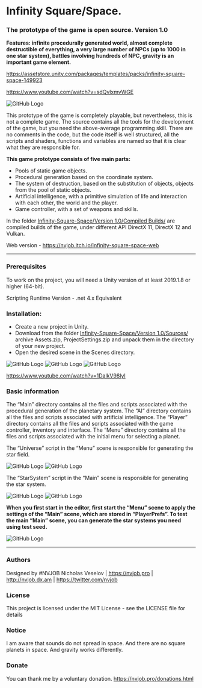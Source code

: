 # Infinity Square/Space.
### The prototype of the game is open source. Version 1.0

**Features: infinite procedurally generated world, almost complete destructible of everything, a very large number of NPCs (up to 1000 in one star system), battles involving hundreds of NPC, gravity is an important game element.**

https://assetstore.unity.com/packages/templates/packs/infinity-square-space-149923

https://www.youtube.com/watch?v=sdQvlxmvWGE

![GitHub Logo](https://lh3.googleusercontent.com/tpbG3hDN0wGz4SwWRBkhbzQ9qaLs4iTgfsbm1IA7cdQiXAxcElqr69NJWYEcqTwotzQFspWHvogvTXW_sOCp86eCuxc9ydsjTQb5FhQPHwdqghPnjnsGo5hImIBRKMbcRSnoMZW9_TnYrNGKW5nqw1KwNXSfGqaMV6QhAlL_FS2Dfb1Klb7oQdKXqMe4FoxsBQcpaybGHTkvxsBmlxeTiZO6tBAVa9jLSL9c7vou2W0iS3DpdDyjS8iKxrfUOYIYksAMFZd4PdTuoBiAh-y572PYTOpb_P2_ve-lyVJflSJhjGtsZ4yMrG5Gs3TeJHUrk7PvAklS_y3I9OgpZUp5o87WeMr_agexp-uunAp5YpgJ2CervaaSqCyPvBta4rRze4gJlt91rUvv4brsKWXAvkk2kJhco9lzfxLV-qjKrSXH6vRMtrm9oJpTnMYNzeosoLzddJsSmJDTHRioCFFDSs-HGYrGJEQ-aJ_ZexVSkKSN9pjQ5cJq8qM5ffIzT7Et1oD2dpqsO8WaEPhr6q4-uEnGxb8R2JD6AW7vyipID8ev-lcvhbLeWQR1EITegp3SLD2oDn6qndWMhhqVBNnVBPgk9hMojD6JQXV54mMWkYlAW1z0l3zw7tMJTL65nBukDcMMJlQtbzPwxpEmIy-K3L80AXR7lMi0T63aQGSG2ZGpquun6A5Xm7vcLzahYCn0IqfERpWKZ_EUTYpJ5zcbbTk_=w1741-h979-no)

This prototype of the game is completely playable, but nevertheless, this is not a complete game.
The source contains all the tools for the development of the game, but you need the above-average programming skill. There are no comments in the code, but the code itself is well structured, all the scripts and shaders, functions and variables are named so that it is clear what they are responsible for.

**This game prototype consists of five main parts:**
- Pools of static game objects.
- Procedural generation based on the coordinate system.
- The system of destruction, based on the substitution of objects, objects from the pool of static objects.
- Artificial intelligence, with a primitive simulation of life and interaction with each other, the world and the player.
- Game controller, with a set of weapons and skills.

In the folder [Infinity-Square-Space/Version 1.0/Compiled Builds/](https://github.com/nvjob/Infinity-Square-Space/tree/master/Version%201.0/Compiled%20Builds) are compiled builds of the game, under different API DirectX 11, DirectX 12 and Vulkan.

Web version - https://nvjob.itch.io/infinity-square-space-web

------------------------------------

### Prerequisites

To work on the project, you will need a Unity version of at least 2019.1.8 or higher (64-bit).

Scripting Runtime Version - .net 4.x Equivalent 

### Installation:
- Create a new project in Unity.
- Download from the folder [Infinity-Square-Space/Version 1.0/Sources/](https://github.com/nvjob/Infinity-Square-Space/tree/master/Version%201.0/Sources) archive Assets.zip, ProjectSettings.zip and unpack them in the directory of your new project.
- Open the desired scene in the Scenes directory.

![GitHub Logo](https://lh3.googleusercontent.com/iqP50GVSEsAmx2Z-_F30-T7g8y4cxuVRkMTX6QcEd1ZYmXoI415QodXWSH4gb5guusteJGdQHzEwldW8KLfZSV7l2VdvOflkWMi_3lALtn8pTgg5hgtD1ADxTrLpxaWZ7c61Q44yAq9rlIpNhRsg_XJy78qsHi4-4KG09NJjbXkrKMGGj20nOVtxecoik7rmV3Ti-WlschE4lra3x3Twy1vgOVQ-l-Cm_sgYXv_2adxX-YYe1dNE8CfjO4stv4nvPysTQ2NMQuVkLw3gdPq6USpTSvjdteqC8oG6toqgFgADYQf9_kNwg5qWOtm5XA48VLNr3D84qU2oeKLRK89vwiUidndQU4ttn3zVLRvbOpCXlp4nbsnZ8mMXs1MVlEM_RFTccVOYDQOyiyt1LtpH7YrPxIddeI4QVROk8TLwM2XmxhfBFfwETy_tRObJ_saki83YgHdWQy3-NnpuFZw4AtAYqst8e70YlGSqSMCnslbOyYXFp5yotqXE9COXl2tjOhHiegngIIkLwqSXWMUloOtuBzfT4Z1sFwv1Gs-bo-QVA_oqM8qGVXQBxJcvyywb2rEOIJHYd7gEFjE2jNXjDUuBV4w2rB3b4ZQ7LZ195QdF1HxRNsA51d0_Fe7ykJhpyozw_GjGBXTSjSM6KlPKBoB5APaEKWeaN0GHBdvwxSW_JzxQPy65sBmsGzK3R8gCimmeEqE8xdSfwHp-nvezpC9G=w377-h163-no) ![GitHub Logo](https://lh3.googleusercontent.com/5ADpi0JbT2X_uFN4aIBl4T9chy9c8Qc9tlfa6I1mp-lK95gKAQ49wNz8OwjBVP-b4bz5V9PycqWgqxB-sLRzmQ2HxEFFZ5_1uSo1r3PD4LWA0icCX6LHC_MHQVxpkS9cpjamXQnLPIG1xTskVHk_OCaEIdypqltrbwkerAWhCSKKFdCLJv3xyMzCbLxtHxLA58TRmmZ3CXeIJxDHXOhgjKV5M8RiBOB9f20Xb0tFzvVv2X8QLwLObJ9VGXytKZRh05MX0fLCow5UtFCyQi8pJM-IjRezopYOfs2LYqumABKZY6t5926lQtr-XM7tfJ-W3YNCcmqpsrhDrMUpg4122LVsJdLf7FpkvClyWmZi-u8uTKxQPKniAvLpb0sV-MD2UU5TncZcZ0WFBccyYvzMcCiYriHN9EoAXsDoPZX5fusTZo33-6SjDa7Mjz2R80RIXlVHFPqUyZgmDnAW0nPGVN-xl9sq93HTMEcbEhoKeqgMKTmLYbTDrPQv-KzFEE86sf4qe752hlo6Eh69-QSI84PPl8O1AS2Vqdr6l0bsZInXCvlZl3gnqz8SxG3MYR9k2uQp8r2XNp4_dxV6oB7WrRsyWYdB7RKwJLrqA3Fn78rRXHcDaGzh7AbzekVhWvY-Li3IF2X6JXQUcv6J0qcWZUTzmG0KUUbCI3cS8-n3CfY_7oBncixVxreg3i3FbcxpXHK2zkgWww767y3r6wx24R3r=w352-h135-no)
![GitHub Logo](https://lh3.googleusercontent.com/U_zoiCWIocCXmlUknEW_5Pmvq8tb_aLFm3OAEsyjEmEHVnVsahyf5M2-3XxmyOJmEiKTo1uncbTPCPqyysA4_XW5VWRQOWWD2NYjuobBx-I4ti0D0APMYXh73pjMeKguMuRQXXKj_rXwnTvViB8WZxSyNA9P9PsxvwmVfGbIRxtK1Kso6xRUAlQLg_36c1VhQqMOEV-mgZzzwm-6BIAsRS1Fc-WxjiUhyrFDeNEzVu3uF8jqgSffJvQDDOo_BlgQTWSidlltfIOhwxtN1oytsw99pwZcDVWWvJAjbLR9pIK8zuxx6SDwTYkS83Gjh0wahZnJPFBPU1TcGuEh3r_qFaCC1x8Z0DzgYtpJ9C5_FV6btugng6ymLkIu0025b6ydI7dZrNztW_sXusY5QnGjpcoDaC5oNPjMxl1_899OW2fbGX6WiuYvDtyH9U_NyVqYvm4rXsNq4ZGyIBr2jDS2hTtvHSFAdTA6bz7r6C3xonDtjmpOO5yUQ6j1NcGSNLVIAIa-14dc94gRJ8Rh817qbaLROu_8d6gPCE_bAokOmkTfFguSqrsg9K-y5nozkjJ338No1ASM_eqgoFdyrEDrAoqVBHT718U4-9N49KMkyf0IYQuBxPS1bK-f3FsULQPOc-0TsfXdLxfGt3H-ZCOAsx6guS7dQMMtxmLUykVP4KFV-8TshXj2QiY38xqhpa7sPn-I48tYkOqi6FEiTfO3F7Js=w462-h150-no)

https://www.youtube.com/watch?v=1DalkV98lyI

### Basic information

The “Main” directory contains all the files and scripts associated with the procedural generation of the planetary system. The “AI“ directory contains all the files and scripts associated with artificial intelligence. The “Player” directory contains all the files and scripts associated with the game controller, inventory and interface. The “Menu” directory contains all the files and scripts associated with the initial menu for selecting a planet.

The “Universe” script in the “Menu” scene is responsible for generating the star field.

![GitHub Logo](https://lh3.googleusercontent.com/meUn_rzZU_aRvC5XxnAd9AOPVhlEXduuwedZH1qmc1VUB7Fsc7XK-RCgNfqn6ug59UTC0ypWQHCEq6KuEuLs4iflpOVV5cSNU5c-tTBrMxXtpmF2rNmu5QFHstyCnm6XVFRGh8Cwc9QG1jdkO3EKMZqHZP0DDMisibsGE5IWUWWz_WHSsqk2z0IKo42K1AXeevDeKVMGq5jY8m8cCDoNUsP2S2g-19BmndjHrCcj6cXBCEboofqqA79JZrsLSKVAPpnZINbcV6HUTBuqGIqVXuKNYZzmeQZN4bjczFw4vj3wrkS72TovcfnWlm6h1Ir3gbPLGLbVcAUySsXC3-ZyOzvoAOfUYKw3zI1Vs8GLTNlPsO_R86H9hZ8xmomMsEtT7SCaw21Nt9Q0iUWGWOhu8MlERGjQ0eZhRC91FySZZm8uj7U2k1E3lQSMyXbSTiv9x7n-zpyrbxDRBzLaxOzl7dKOb3yI9p23MgflCoR32zpTaR_5jyLaiml0tPdlrSihbKzqcyS6PkzLKiaqVkQO9Hi5909ALsIiRPEqvzbxkyJCniy1fwZAok6Hqw_1w0q0uStuyR6Lubhf8PkcZFHNf1Y4d8qdhyjmRLUTVTz5xpgv9xK5aaRrFMaMYKm9-zcXn-Wf-ScJiAOah_UjJ_7kbzYPtYN0AD_LvzeL7hZpRNsfwgjBb9bzAwAKnXqhqWCIZrc9GTap0eFiCwh_qTLV9NA-=w575-h312-no)
![GitHub Logo](https://lh3.googleusercontent.com/LuWt51l3pT2fELQotoFCW56rGzUO2OqT2hRdqlqUXSjuvJoh9pMvPHVZ5htSh0qPl4BtvlBf3Lh0E_6KeBV9C3xMDZxtFqBU4iQ4chz_jEd4iuz5tY1ShFlSRrpBcGLAGyz7LOX0OEJyAsju5BX2SWqoIRj0ye26Mh9agN3-vBwL4jp-x6jhXURXUYWxIRoI_2imaVRoz09CrNrFjXhvzsaHQxEscWmTcFU5xvoZDjqJvkFur5NOfXN0PJxYMDD-eyX4wQiTbNY2w5D_jpCIS2GVt0NfI6vOLcew0F-7PlTmKEHpiLcAfoDRBjyb1U83bOZNsEG-EC-GI-C0wMmLB118lzbXB3U49fXnB8nAwyRsGOiOGSdB80GzqQ9duruz3g5Arb57wKBrg0Iyf1Zx57TxJSpgDfDe46tyUz9xlfS4Kzwqm28AWh3ROK9zKBt9OPeH-vHsN50l_Y9FrWi0KgCWZGu7ffEYNWk3rWMnYDIvzVNCmP4oGi-vFlmjda1kuf1-BO6iYU8ppcADBWT3L2wnd0K9OONN_nNTsKxmIvBF_ADg46i7WZtFXcPnHn_9MegBSNLpyQhlOTghOjegVg6Nr9BLVdzTxLt06Jq5NE6M09juAXFN6Cq9iAqdRuXKbimYXinekP1rQSQpmJrfZwfkRkF6JSxPiKSuWpXBaTBo7q9PzJEgrqdYSUeGbWvy5jT4ZU65SSsgfkk0zZq9AvQY=w846-h476-no)

The “StarSystem” script in the “Main” scene is responsible for generating the star system.

![GitHub Logo](https://lh3.googleusercontent.com/3fXZxkq3ewSv_80SnGBssy-HZuixjpSTiAafIwZn8hXR1n21qbpcxiLp2VzUTBVotRiajXg6op0zghc9isbRH4kuLH5ZRmeeo3oye5DhQPGailSvm-Qr513C1OEnVhzJPC72nDn-mUV2fPUdz-2Zwy8uYUqF9f_UG9tg8fv0t8GahKwFoHb7r1OaYupjeGyUFyVUtsxMl0GAy9-xBQJUMF4yUX1DJ1V-AiAwUR21hu4O52OXUb05RjZblPvMXyPr5ztR9Jp2UknhP2vjcOucpQav1kr9T3xdHA0iVQtuIayYxOGWS4axvuFsSDajRCbpscyA34D09pMJaEeT-IGxeTWiK8Kfm3ex9tWZyyRLv81ZmbfpZsUOuwgwj-3m-JzmwHWVd0lcdL7gTGDE91S0f2DGPZ70WHFvFjYPoTok_SLeI2Uz1gOAaG2djUD1Qgu-khYuMW59NX0M1m4Sw5-6dP8n26Dpr8NHRVO4VA4o_UAwNaibu-IW2Y98vtZTHvOdJyNH7NOIJuofcj42YC1me8mN0KBykJ5zL0SEcLzA_NzXT5A96G0MflzKR9ynEesemyIXOhBbpfevZby02l0XpYDFsZZ4iY6I-Wgli3lobSz4B6fcoNUQbJPG81QGYQYanfp-Ul_bdUiUxHnW8xdDyBEcJm6kWMTXs8Zd3d4DrLBubA1GnFi95XwYN0DsdxeowOMLuLcW_umm4ASYQ0xx_SRx=w558-h402-no)
![GitHub Logo](https://lh3.googleusercontent.com/vVQzJyFGEty4NRkFcKS9t5KqLNA-FMc6Nrgzpk6LqHnzgyF3mxpJoxsZebly6zeA1pzkv-9zHm4EBoSlAfcANEy2GRyGrwE81UaLDOtR0HnSb5wFfVTUQKxYJE2A_Uv5nFF_NVBS_Nt_bd6aD_4Qpf18V66_3d4VgN2tGc4nBHIVCOxx8XYnVlNFgB4Fy5RBcvb3UTL4KxfakRoaufuhAJDDkPdZ8q-NHrmptDjV3vszcKQ8fbd8ssXJ77Z0mX-Is7j6yVFsZdo7eJfhLhQalng0G_iAhK5vezWe5MI8EF9uMgLwcfdHruAhgsb-EGcy0V0E3Vt2p1kYld8sF-kTbGRkRzV8s52iJgrLldYEPbow6r4oWM_nKvwtWIHFazNekjYmK4ZEyqttgG7kBwN4VIT9S1dG7O0DTD--cLo5pBdRDIxADYagrHJvlM921aAQpcPdUPHxUVWmeuKyBsT7vrpQZUqkifkQ9PFUvVCiPOhVCAsf8FxDzVGilQvFXwIkVDwc5vzcQ9u3JGsNRLZ5Jx8M2yV6rgXgLs8K8XyE72vne_5LlOTrmkmB1nNc84Fl_b5jj4tEFRvoNhIV-tJMog0kbpPV_xmpBko7iLjD_R65z5fDfC4IIA4AIhA8JKTY_ndBipx6JKmogm3NiHMZKRvfllRLtSs3hGPAyMg2V3ssHjcCXRve9fGZQKsXlvkxylrkffN2DuJZP2zkJ5ijWgmi=w759-h428-no)

**When you first start in the editor, first start the “Menu” scene to apply the settings of the “Main” scene, which are stored in “PlayerPrefs”. To test the main “Main” scene, you can generate the star systems you need using test seed.**

![GitHub Logo](https://lh3.googleusercontent.com/MxY83Nj3Nvlh-MJtwowMkSzgulTPVm6c2kkbyf5utVwlVfRp5G5QS8M13MX7Q5BQbOvKG_1pDKiaRYQ6knQE6owfukIylwusyv4zLtXIm63OXQO3--7PoWIWr9ZOlSEkgBH-6H8YsE-MDCfiqh0U_FSN_ouT0daRPuuZ3rZUkRzOsb-DPiNug2DcXrwIJw4GzKvhPPZlMWCIsMVfeCMGf2cMrBIH3O4Mf524xL_feSkeOskKyrrjnQwjsPDZ0XGx9ACj6KjpWnIoCgwaDsmh4ffM8fV1UNH5Z8uUewE2mevbQSacUrliBz3nGlSViGq2Bl2VqJ2GtKaKSM0dPtNp-N456P9Y_aRBNp2_shJN9pv5E7BMRKJGh3p7CVAIKwAm6AxOJr-rK4-BTWlUOj2GZZmjUR0_GEXBe8LzTr5QTTPTbKe3VKEDspx0BdQEdYGVtlNoqjipU8Rk6v5rWd6L27rgz32eEY59HZ4Z_pT36AhZdDls8Zt1w7L5gayr2ej-G0rPm__POy5nJ8koZsDt9GPf7gzgGwPNUGYarjVuPrvwPaZiXxhSrxyO2mnipe7zVTliqb3l1IpNGOccp_WQRi2K_oVf-xOfsLJOeXZAx2qbBgCcRnKDETgsIWFtEMQg8EFxsNg4_duueBcnNvCnOcVL67EtXSYZDtNFUJLAe5M1uivfB9n4lDK62sk9SZovaj9v-dy3vC2zuK31s2nlECFK=w278-h345-no)

------------------------------------

### Authors
Designed by #NVJOB Nicholas Veselov | https://nvjob.pro | http://nvjob.dx.am | https://twitter.com/nvjob

### License
This project is licensed under the MIT License - see the LICENSE file for details

### Notice
I am aware that sounds do not spread in space. And there are no square planets in space. And gravity works differently.

### Donate
You can thank me by a voluntary donation. https://nvjob.pro/donations.html
